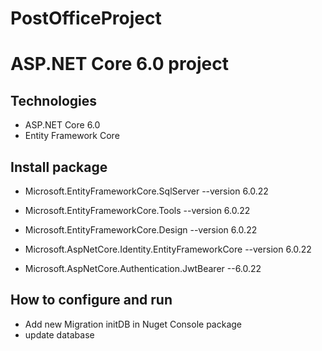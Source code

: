 # PostOfficeProject
# ASP.NET Core 6.0 project

## Technologies

- ASP.NET Core 6.0
- Entity Framework Core
## Install package
- Microsoft.EntityFrameworkCore.SqlServer --version 6.0.22
- Microsoft.EntityFrameworkCore.Tools --version 6.0.22
- Microsoft.EntityFrameworkCore.Design --version 6.0.22
- Microsoft.AspNetCore.Identity.EntityFrameworkCore --version 6.0.22

- Microsoft.AspNetCore.Authentication.JwtBearer --6.0.22

## How to configure and run
- Add new Migration initDB in Nuget Console package
- update database
  
